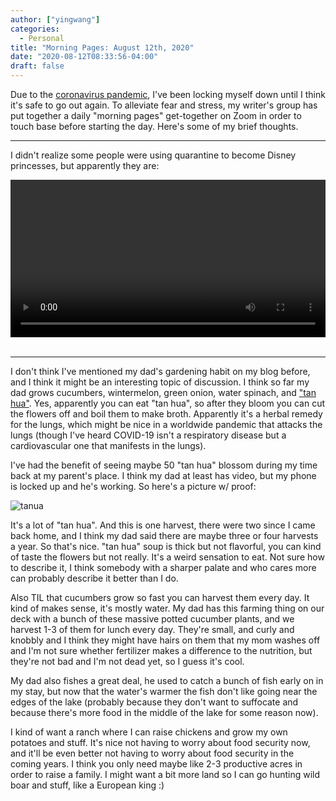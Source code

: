 ```yaml
---
author: ["yingwang"]
categories:
  - Personal
title: "Morning Pages: August 12th, 2020"
date: "2020-08-12T08:33:56-04:00"
draft: false
---
```


Due to the [coronavirus
pandemic](https://en.wikipedia.org/wiki/2019-20_coronavirus_pandemic), I've been
locking myself down until I think it's safe to go out again. To alleviate fear
and stress, my writer's group has put together a daily "morning pages"
get-together on Zoom in order to touch base before starting the day. Here's some
of my brief thoughts.

---

I didn't realize some people were using quarantine to become Disney princesses,
but apparently they are:

<!-- https://stackoverflow.com/a/26276254 -->
<video style="width: 100%; width: -moz-available; width: -webkit-fill-available; width: fill-available; max-width: 100%;" controls>
    <source src="/video/posts/2020/08/12/morning_pages.mp4" type="video/mp4">
    Your browser does not support HTML5 video.
</video>
<br/>
<br/>

---

I don't think I've mentioned my dad's gardening habit on my blog before, and I
think it might be an interesting topic of discussion. I think so far my dad
grows cucumbers, wintermelon, green onion, water spinach, and ["tan
hua"](https://en.wikipedia.org/wiki/Epiphyllum_oxypetalum). Yes, apparently you
can eat "tan hua", so after they bloom you can cut the flowers off and boil them
to make broth. Apparently it's a herbal remedy for the lungs, which might be
nice in a worldwide pandemic that attacks the lungs (though I've heard COVID-19
isn't a respiratory disease but a cardiovascular one that manifests in the
lungs).

I've had the benefit of seeing maybe 50 "tan hua" blossom during my time back at
my parent's place. I think my dad at least has video, but my phone is locked up
and he's working. So here's a picture w/ proof:

![tanua](/img/posts/2020/08/12/morning_pages.jpg)

It's a lot of "tan hua". And this is one harvest, there were two since I came
back home, and I think my dad said there are maybe three or four harvests a
year. So that's nice. "tan hua" soup is thick but not flavorful, you can kind of
taste the flowers but not really. It's a weird sensation to eat. Not sure how to
describe it, I think somebody with a sharper palate and who cares more can
probably describe it better than I do.

Also TIL that cucumbers grow so fast you can harvest them every day. It kind of
makes sense, it's mostly water. My dad has this farming thing on our deck with a
bunch of these massive potted cucumber plants, and we harvest 1-3 of them for
lunch every day. They're small, and curly and knobbly and I think they might
have hairs on them that my mom washes off and I'm not sure whether fertilizer
makes a difference to the nutrition, but they're not bad and I'm not dead yet,
so I guess it's cool.

My dad also fishes a great deal, he used to catch a bunch of fish early on in my
stay, but now that the water's warmer the fish don't like going near the edges
of the lake (probably because they don't want to suffocate and because there's
more food in the middle of the lake for some reason now).

I kind of want a ranch where I can raise chickens and grow my own potatoes and
stuff. It's nice not having to worry about food security now, and it'll be even
better not having to worry about food security in the coming years. I think you
only need maybe like 2-3 productive acres in order to raise a family. I might
want a bit more land so I can go hunting wild boar and stuff, like a European
king :)

